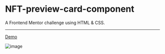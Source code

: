 # NFT-preview-card-component
A Frontend Mentor challenge using HTML & CSS.

---

[Demo](https://aya-94.github.io/Intro-component-with-sign-up-form/)


![image](/images/form-image.jpg)



